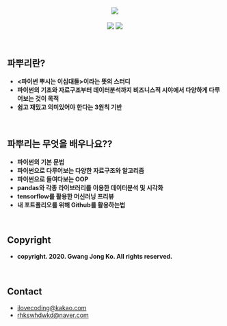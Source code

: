 
<h1 align="center">
  <img src = "https://user-images.githubusercontent.com/29548128/71769266-43433580-2f62-11ea-8d41-ae40f21f8c50.png"><br/>
</h1>

<p align="center">
  <img src = "https://img.shields.io/badge/Language-python-blue">
  <img src = "https://img.shields.io/badge/Library-Pandas-skyblue">
</p>
<br>

## 파뿌리란?
- **<파이썬 뿌시는 이십대들>이라는 뜻의 스터디**
- **파이썬의 기초와 자료구조부터 데이터분석까지 비즈니스적 시야에서 다양하게 다루어보는 것이 목적**
- **쉽고 재밌고 의미있어야 한다는 3원칙 기반**
<br>

## 파뿌리는 무엇을 배우나요??
- **파이썬의 기본 문법**
- **파이썬으로 다루어보는 다양한 자료구조와 알고리즘**
- **파이썬으로 들여다보는 OOP**
- **pandas와 각종 라이브러리를 이용한 데이터분석 및 시각화**
- **tensorflow를 활용한 머신러닝 프리뷰**
- **내 포트폴리오를 위해 Github를 활용하는법**
<br/>

## Copyright
- **copyright. 2020. Gwang Jong Ko. All rights reserved.**
<br/>

## Contact
- ilovecoding@kakao.com
- rhkswhdwkd@naver.com
